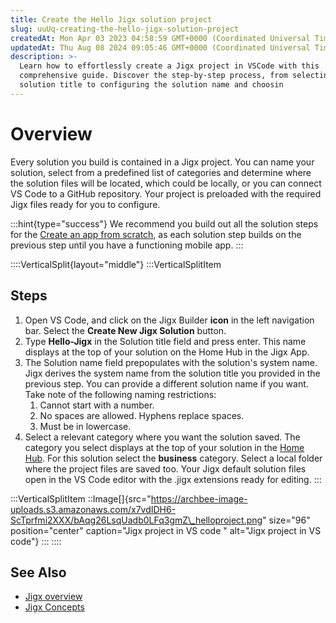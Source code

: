 ```yaml
---
title: Create the Hello Jigx solution project
slug: uuUq-creating-the-hello-jigx-solution-project
createdAt: Mon Apr 03 2023 04:58:59 GMT+0000 (Coordinated Universal Time)
updatedAt: Thu Aug 08 2024 09:05:46 GMT+0000 (Coordinated Universal Time)
description: >-
  Learn how to effortlessly create a Jigx project in VSCode with this
  comprehensive guide. Discover the step-by-step process, from selecting a
  solution title to configuring the solution name and choosin
---
```


# Overview

Every solution you build is contained in a Jigx project. You can name your solution, select from a predefined list of categories and determine where the solution files will be located, which could be locally, or you can connect VS Code to a GitHub repository. Your project is preloaded with the required Jigx files ready for you to configure.

:::hint{type="success"} We recommend you build out all the solution steps for the [Create an app from scratch](docId:8SeLgEopqiL70vPoV72WY), as each solution step builds on the previous step until you have a functioning mobile app. :::

::::VerticalSplit{layout="middle"} :::VerticalSplitItem

## Steps

1. Open VS Code, and click on the Jigx Builder **icon** in the left navigation bar. Select the **Create New Jigx Solution** button.
2. Type **Hello-Jigx** in the Solution title field and press enter. This name displays at the top of your solution on the Home Hub in the Jigx App.
3. The Solution name field prepopulates with the solution's system name. Jigx derives the system name from the solution title you provided in the previous step. You can provide a different solution name if you want. Take note of the following naming restrictions:
   1. Cannot start with a number.
   2. No spaces are allowed. Hyphens replace spaces.
   3. Must be in lowercase.
4. Select a relevant category where you want the solution saved. The category you select displays at the top of your solution in the [Home Hub](../../building-apps-with-jigx/ui/home-hub/home-hub.md). For this solution select the **business** category. Select a local folder where the project files are saved too. Your Jigx default solution files open in the VS Code editor with the .jigx extensions ready for editing. :::

:::VerticalSplitItem ::Image\[]{src="https://archbee-image-uploads.s3.amazonaws.com/x7vdIDH6-ScTprfmi2XXX/bAqg26LsqUadb0LFq3gmZ\_helloproject.png" size="96" position="center" caption="Jigx project in VS code " alt="Jigx project in VS code"} ::: ::::

## See Also

* [Jigx overview](docId:BrcaJaBz2U-kT_VaaWOrj)
* [Jigx Concepts](docId:onEMnBqUmgBn6N4kaRYTs)
